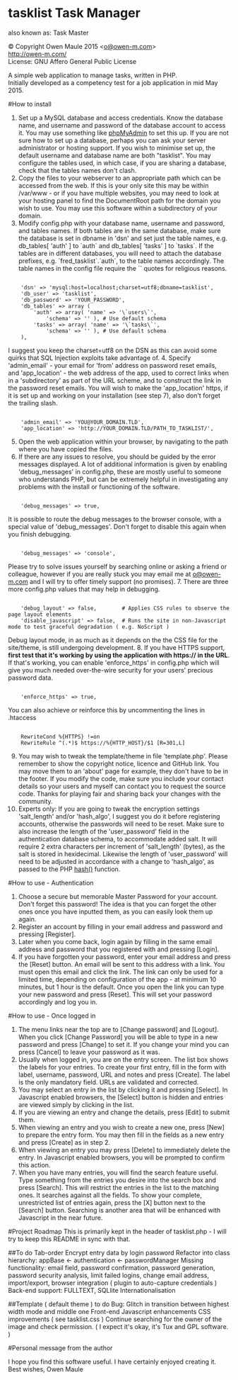 # tasklist Task Manager
also known as: Task Master

&copy; Copyright Owen Maule 2015&nbsp;&lt;<a href="mailto:o@owen-m.com">o@owen-m.com</a>&gt;<br />
<a href="http://owen-m.com/" target="_blank">http://owen-m.com/</a><br />
License: GNU Affero General Public License

A simple web application to manage tasks, written in PHP.<br />
Initially developed as a competency test for a job application in mid May 2015.

#How to install

1. Set up a MySQL database and access credentials. Know the database name, and username and password of the database account to access it. You may use something like <a href="http://www.phpmyadmin.net/home_page/docs.php" rel="nofollow" target="_blank">phpMyAdmin<a> to set this up. If you are not sure how to set up a database, perhaps you can ask your server administrator or hosting support. If you wish to minimise set up, the default username and database name are both "tasklist". You may configure the tables used, in which case, if you are sharing a database, check that the tables names don't clash.
2. Copy the files to your webserver to an appropriate path which can be accessed from the web. If this is your only site this may be within /var/www - or if you have multiple websites, you may need to look at your hosting panel to find the DocumentRoot path for the domain you wish to use. You may use this software within a subdirectory of your domain.
3. Modify config.php with your database name, username and password, and tables names. If both tables are in the same database, make sure the database is set in dbname in 'dsn' and set just the table names, e.g. db_tables[ 'auth' ] to \`auth\` and db_tables[ 'tasks' ] to \`tasks\`. If the tables are in different databases, you will need to attach the database prefixes, e.g. \`fred_tasklist\`.\`auth\`, to the table names accordingly. The table names in the config file require the \`\` quotes for religious reasons.
<pre><code>
	'dsn' => 'mysql:host=localhost;charset=utf8;dbname=tasklist',
	'db_user' => 'tasklist',
	'db_password' => 'YOUR_PASSWORD',
	'db_tables' => array (
		'auth' => array( 'name' => '\`users\`',
			'schema' => '' ), # Use default schema
		'tasks' => array( 'name' => '\`tasks\`',
			'schema' => '' ), # Use default schema
	),
</code></pre>
  I suggest you keep the charset=utf8 on the DSN as this can avoid some quirks that SQL Injection exploits take advantage of.
4. Specify 'admin_email' - your email for 'from' address on password reset emails, <br />and 'app_location' - the web address of the app, used to correct links when in a 'subdirectory' as part of the URL scheme, and to construct the link in the password reset emails. You will wish to make the 'app_location' https, if it is set up and working on your installation (see step 7), also don't forget the trailing slash.
<pre><code>
	'admin_email' => 'YOU@YOUR_DOMAIN.TLD',
	'app_location' => 'http://YOUR_DOMAIN.TLD/PATH_TO_TASKLIST/',
</code></pre>
5. Open the web application within your browser, by navigating to the path where you have copied the files.
6. If there are any issues to resolve, you should be guided by the error messages displayed. A lot of additional information is given by enabling 'debug_messages' in config.php, these are mostly useful to someone who understands PHP, but can be extremely helpful in investigating any problems with the install or functioning of the software.
<pre><code>
	'debug_messages' => true,
</code></pre>
It is possible to route the debug messages to the browser console, with a special value of 'debug_messages'. Don't forget to disable this again when you finish debugging.
<pre><code>
	'debug_messages' => 'console',
</code></pre>
Please try to solve issues yourself by searching online or asking a friend or colleague, however if you are really stuck you may email me at o@owen-m.com and I will try to offer timely support (no promises).
7. There are three more config.php values that may help in debugging.
<pre><code>
	'debug_layout' => false,		# Applies CSS rules to observe the page layout elements
	'disable_javascript' => false,	# Runs the site in non-Javascript mode to test graceful degradation ( e.g. NoScript )
</code></pre>
Debug layout mode, in as much as it depends on the the CSS file for the site/theme, is still undergoing development.
8. If you have HTTPS support, <b>first test that it's working by using the application with https:// in the URL</b>. If that's working, you can enable 'enforce_https' in config.php which will give you much needed over-the-wire security for your users' precious password data.
<pre><code>
	'enforce_https' => true,
</code></pre>
You can also achieve or reinforce this by uncommenting the lines in .htaccess
<pre><code>
	RewriteCond %{HTTPS} !=on
	RewriteRule ^(.*)$ https://%{HTTP_HOST}/$1 [R=301,L]
</code></pre>
9. You may wish to tweak the template/theme in file 'template.php'. Please remember to show the copyright notice, licence and GitHub link. You may move them to an 'about' page for example, they don't have to be in the footer. If you modify the code, make sure you include your contact details so your users and myself can contact you to request the source code. Thanks for playing fair and sharing back your changes with the community.
10. Experts only: If you are going to tweak the encryption settings 'salt_length' and/or 'hash_algo', I suggest you do it before registering accounts, otherwise the passwords will need to be reset. Make sure to also increase the length of the 'user_password' field in the authentication database schema, to accommodate added salt. It will require 2 extra characters per increment of 'salt_length' (bytes), as the salt is stored in hexidecimal. Likewise the length of 'user_password' will need to be adjusted in accordance with a change to 'hash_algo', as passed to the PHP <a href="http://php.net/manual/en/function.hash.php" rel="nofollow" target="_blank">hash()</a> function.

#How to use - Authentication

1. Choose a secure but memorable Master Password for your account. Don't forget this password! The idea is that you can forget the other ones once you have inputted them, as you can easily look them up again.
2. Register an account by filling in your email address and password and pressing [Register]. 
3. Later when you come back, login again by filling in the same email address and password that you registered with and pressing [Login].
4. If you have forgotten your password, enter your email address and press the [Reset] button. An email will be sent to this address with a link. You must open this email and click the link. The link can only be used for a limited time, depending on configuration of the app - at minimum 10 minutes, but 1 hour is the default. Once you open the link you can type your new password and press [Reset]. This will set your password accordingly and log you in.

#How to use - Once logged in

1. The menu links near the top are to [Change password] and [Logout]. When you click [Change Password] you will be able to type in a new password and press [Change] to set it. If you change your mind you can press [Cancel] to leave your password as it was.
2. Usually when logged in, you are on the entry screen. The list box shows the labels for your entries. To create your first entry, fill in the form with label, username, password, URL and notes and press [Create]. The label is the only mandatory field. URLs are validated and corrected.
3. You may select an entry in the list by clicking it and pressing [Select]. In Javascript enabled browsers, the [Select] button is hidden and entries are viewed simply by clicking in the list.
4. If you are viewing an entry and change the details, press [Edit] to submit them.
5. When viewing an entry and you wish to create a new one, press [New] to prepare the entry form. You may then fill in the fields as a new entry and press [Create] as in step 2.
6. When viewing an entry you may press [Delete] to immediately delete the entry. In Javascript enabled browsers, you will be prompted to confirm this action.
7. When you have many entries, you will find the search feature useful. Type something from the entries you desire into the search box and press [Search]. This will restrict the entries in the list to the matching ones. It searches against all the fields. To show your complete, unrestricted list of entries again, press the [X] button next to the [Search] button. Searching is another area that will be enhanced with Javascript in the near future.

#Project Roadmap
This is primarily kept in the header of tasklist.php - I will try to keep this README in sync with that.

##To do
	Tab-order
	Encrypt entry data by login password
	Refactor into class hierarchy: appBase <- authentication <- passwordManager
	Missing functionality: email field, password confirmation, password generation,
		password security analysis, limit failed logins, change email address,
		import/export, browser integration ( plugin to auto-capture credentials )
	Back-end support: FULLTEXT, SQLlite
	Internationalisation

##Template ( default theme ) to do
	Bug: Glitch in transition between highest width mode and middle one
	Front-end Javascript enhancements
	CSS improvements ( see tasklist.css )
	Continue searching for the owner of the image and check permission.
		( I expect it's okay, it's Tux and GPL software. )

#Personal message from the author

I hope you find this software useful. I have certainly enjoyed creating it.<br />
Best wishes, Owen Maule
